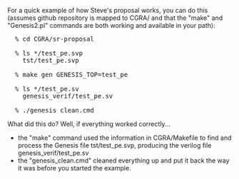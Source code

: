 For a quick example of how Steve's proposal works, you can do this
(assumes github repository is mapped to CGRA/ and that the "make" and
"Genesis2.pl" commands are both working and available in your path):

<pre>
  % cd CGRA/sr-proposal

  % ls */test_pe.svp
    tst/test_pe.svp

  % make gen GENESIS_TOP=test_pe

  % ls */test_pe.sv
    genesis_verif/test_pe.sv

  % ./genesis_clean.cmd
</pre>

What did this do?  Well, if everything worked correctly...
* the "make" command used the information in CGRA/Makefile to find and
  process the Genesis file tst/test_pe.svp, producing the verilog file
  genesis_verif/test_pe.sv
* the "genesis_clean.cmd" cleaned everything up and put it back the
  way it was before you started the example.

